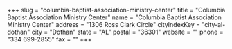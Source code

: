 +++
slug = "columbia-baptist-association-ministry-center"
title = "Columbia Baptist Association Ministry Center"
name = "Columbia Baptist Association Ministry Center"
address = "1306 Ross Clark Circle"
cityIndexKey = "city-al-dothan"
city = "Dothan"
state = "AL"
postal = "36301"
website = ""
phone = "334 699-2855"
fax = ""
+++
